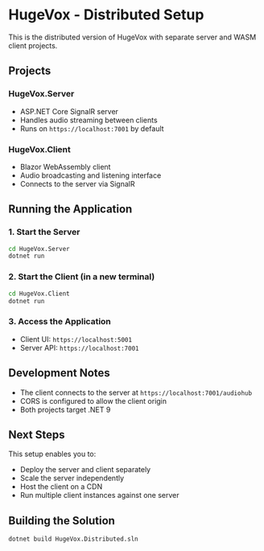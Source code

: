 # HugeVox - Distributed Setup

This is the distributed version of HugeVox with separate server and WASM client projects.

## Projects

### HugeVox.Server
- ASP.NET Core SignalR server
- Handles audio streaming between clients
- Runs on `https://localhost:7001` by default

### HugeVox.Client  
- Blazor WebAssembly client
- Audio broadcasting and listening interface
- Connects to the server via SignalR

## Running the Application

### 1. Start the Server
```bash
cd HugeVox.Server
dotnet run
```

### 2. Start the Client (in a new terminal)
```bash
cd HugeVox.Client
dotnet run
```

### 3. Access the Application
- Client UI: `https://localhost:5001`
- Server API: `https://localhost:7001`

## Development Notes

- The client connects to the server at `https://localhost:7001/audiohub`
- CORS is configured to allow the client origin
- Both projects target .NET 9

## Next Steps

This setup enables you to:
- Deploy the server and client separately
- Scale the server independently
- Host the client on a CDN
- Run multiple client instances against one server

## Building the Solution

```bash
dotnet build HugeVox.Distributed.sln
```